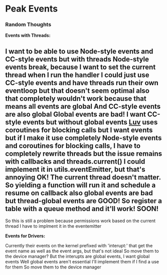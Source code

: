 # Peak Events

### Random Thoughts
__Events with Threads:__

I want to be able to use Node-style events and CC-style events
but with threads Node-style events break, because I want to set the current thread when I run the handler
I could just use CC-style events and have threads run their own eventloop but that doesn't seem optimal
also that completely wouldn't work because that means all events are global
And CC-style events are also global
Global events are bad!
I want CC-style events but without global events
[Luv](https://github.com/richardhundt/luv) uses coroutines for blocking calls but I want events
but if I make it use completely Node-style events and coroutines for blocking calls, I have to completely rewrite threads
but the issue remains with callbacks and threads.current()
I could implement it in utils.eventEmitter, but that's annoying
OK! The current thread doesn't matter. So yielding a function will run it and schedule a resume on callback
also global events are bad but thread-global events are GOOD!
So register a table with a queue method and it'll work! SOON!
-------------------------------------------------------------
So this is still a problem because permissions work based on the current thread
I have to implment it in the eventemitter

__Events for Drivers:__

Currently their events on the kernel prefixed with 'interupt:' that get the event name as well as the event args, but that's not ideal
So move them to the device manager? But the interupts are global events, I want global events
Well global events aren't essential I'll implement them if I find a use for them
So move them to the device manager